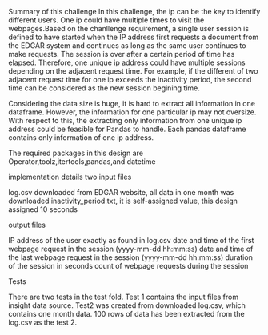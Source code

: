 Summary of this challenge
In this challenge, the ip can be the key to identify different users. One ip could have multiple times to visit the webpages.Based on the chanllenge requirement, a single user session is defined to have started when the IP address first requests a document from the EDGAR system and continues as long as the same user continues to make requests. The session is over after a certain period of time has elapsed. Therefore, one unique ip address could have multiple sessions depending on the adjacent request time. For example, if the different of two adjacent request time for one ip exceeds the inactivity period, the second time can be considered as the new session begining time.

Considering the data size is huge, it is hard to extract all information in one dataframe. However, the information for one particular ip may not oversize. With respect to this, the extracting only information from one unique ip address could be feasible for Pandas to handle. Each pandas dataframe contains only information of one ip address.

The required packages in this design are Operator,toolz,itertools,pandas,and datetime



implementation details
two input files

log.csv downloaded from EDGAR website, all data in one month was downloaded
inactivity_period.txt, it is self-assigned value, this design assigned 10 seconds

output files

IP address of the user exactly as found in log.csv
date and time of the first webpage request in the session (yyyy-mm-dd hh:mm:ss)
date and time of the last webpage request in the session (yyyy-mm-dd hh:mm:ss)
duration of the session in seconds
count of webpage requests during the session

Tests

There are two tests in the test fold. Test 1 contains the input files from insight
data source. Test2 was created from downloaded log.csv, which contains one month
data. 100 rows of data has been extracted from the log.csv as the test 2.
